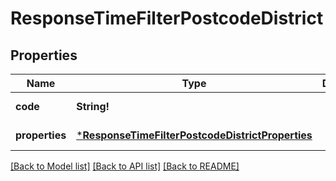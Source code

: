 # ResponseTimeFilterPostcodeDistrict

## Properties
Name | Type | Description | Notes
------------ | ------------- | ------------- | -------------
**code** | **String!** |  | [default to null]
**properties** | [***ResponseTimeFilterPostcodeDistrictProperties**](ResponseTimeFilterPostcodeDistrictProperties.md) |  | [default to null]

[[Back to Model list]](../README.md#documentation-for-models) [[Back to API list]](../README.md#documentation-for-api-endpoints) [[Back to README]](../README.md)


